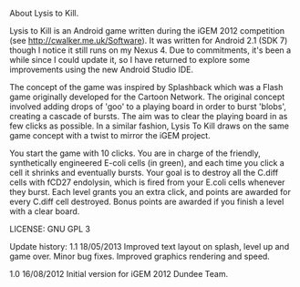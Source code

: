 About Lysis to Kill.

Lysis to Kill is an Android game written during the iGEM 2012 competition (see http://cwalker.me.uk/Software). It was written for Android 2.1 (SDK 7) though I notice it still runs on my Nexus 4. Due to commitments, it's been a while since I could update it, so I have returned to explore some improvements using the new Android Studio IDE.

The concept of the game was inspired by Splashback which was a Flash game originally developed for the Cartoon Network. The original concept involved adding drops of 'goo' to a playing board in order to burst 'blobs', creating a cascade of bursts. The aim was to clear the playing board in as few clicks as possible. In a similar fashion, Lysis To Kill draws on the same game concept with a twist to mirror the iGEM project.

You start the game with 10 clicks. You are in charge of the friendly, synthetically engineered E-coli cells (in green), and each time you click a cell it shrinks and eventually bursts. Your goal is to destroy all the C.diff cells with fCD27 endolysin, which is fired from your E.coli cells whenever they burst. Each level grants you an extra click, and points are awarded for every C.diff cell destroyed. Bonus points are awarded if you finish a level with a clear board.



LICENSE: GNU GPL 3

Update history:
1.1		18/05/2013
Improved text layout on splash, level up and game over.
Minor bug fixes. Improved graphics rendering and speed.

1.0		16/08/2012
Initial version for iGEM 2012 Dundee Team.